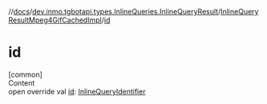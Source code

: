 //[docs](../../../index.md)/[dev.inmo.tgbotapi.types.InlineQueries.InlineQueryResult](../index.md)/[InlineQueryResultMpeg4GifCachedImpl](index.md)/[id](id.md)



# id  
[common]  
Content  
open override val [id](id.md): [InlineQueryIdentifier](../../dev.inmo.tgbotapi.types/index.md#%5Bdev.inmo.tgbotapi.types%2FInlineQueryIdentifier%2F%2F%2FPointingToDeclaration%2F%5D%2FClasslikes%2F625018081)  



